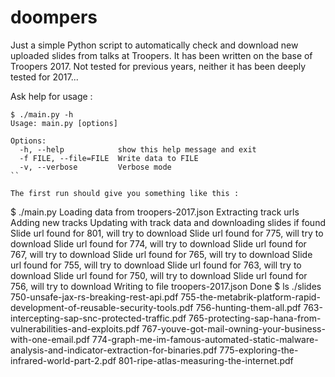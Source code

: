 # doompers

Just a simple Python script to automatically check and download new uploaded slides from talks at Troopers. It has been written on the base of Troopers 2017. Not tested for previous years, neither it has been deeply tested for 2017...

Ask help for usage :
```
$ ./main.py -h
Usage: main.py [options]

Options:
  -h, --help            show this help message and exit
  -f FILE, --file=FILE  Write data to FILE
  -v, --verbose         Verbose mode
``

The first run should give you something like this :
```
$ ./main.py
Loading data from troopers-2017.json
Extracting track urls
Adding new tracks
Updating with track data and downloading slides if found
Slide url found for 801, will try to download
Slide url found for 775, will try to download
Slide url found for 774, will try to download
Slide url found for 767, will try to download
Slide url found for 765, will try to download
Slide url found for 755, will try to download
Slide url found for 763, will try to download
Slide url found for 750, will try to download
Slide url found for 756, will try to download
Writing to file troopers-2017.json
Done
$ ls ./slides
750-unsafe-jax-rs-breaking-rest-api.pdf
755-the-metabrik-platform-rapid-development-of-reusable-security-tools.pdf
756-hunting-them-all.pdf
763-intercepting-sap-snc-protected-traffic.pdf
765-protecting-sap-hana-from-vulnerabilities-and-exploits.pdf
767-youve-got-mail-owning-your-business-with-one-email.pdf
774-graph-me-im-famous-automated-static-malware-analysis-and-indicator-extraction-for-binaries.pdf
775-exploring-the-infrared-world-part-2.pdf
801-ripe-atlas-measuring-the-internet.pdf
```
